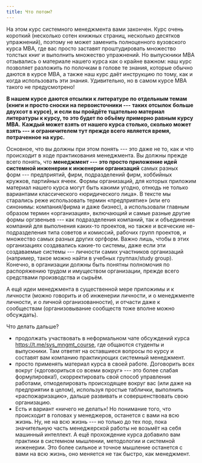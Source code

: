 ```yaml
---
title: Что потом?
---
```


На этом курс системного менеджмента вами закончен. Курс очень короткий
(несколько сотен книжных страниц, несколько десятков упражнений),
поэтому не может заменить полноценного вузовского курса MBA, где вас
просто заставят проштудировать множество толстых книг и выполнить
множество упражнений. Но выпускники MBA отзывались о материале нашего
курса как о крайне важном: наш курс позволяет разложить по полочкам в
голове те знания, которые обычно даются в курсе MBA, а также наш курс
даёт инструкцию по тому, как и когда использовать эти знания.
Удивительно, но в самом курсе MBA такого не предусмотрено!

**В нашем курсе** **даются отсылки к литературе по отдельным темам
(книги и просто сноски на первоисточники ---** **таких отсылок**
**больше двухсот в курсе), и если вы пройдёте тщательно материал**
**литературы к курсу, то это будет по объёму примерно равным курсу**
**MBA.** **Каждый может взять от нашего курса столько, сколько может
взять ---** **и ограничителем тут прежде всего является время,
потраченное на курс.**

Основное, что вы должны при этом понять --- это даже не то, как и что
происходит в ходе практикования менеджмента. Вы должны прежде всего
понять, что **менеджмент ---** **это просто приложение идей системной
инженерии к инженерии организаций** самых разных форм --- предприятий,
фирм, подразделений фирм, хоббийных кружков, партийных ячеек. Формы
организаций, для которых приложим материал нашего курса могут быть
какими угодно, отнюдь не только вариантами классического «юридического
лица». В тексте мы старались реже использовать термин «предприятие» (или
его синонимы: компания/фирма и даже бизнес), а использовали главным
образом термин «организация», включающий и самые разные другие формы
оргзвеньев --- как подразделения компаний, так и объединения компаний
для выполнения каких-то проектов, но также и всяческие не-подразделения
типа советов и комиссий, рабочих групп проектов, и множество самых
разных других оргформ. Важно лишь, чтобы в этих организациях создавались
какие-то системы, даже если эти создаваемые системы --- личности самих
участников организаций (например, такое можно найти в учебных
группах/study group). Конечно, в организации должны быть понятны
полномочия по распоряжению трудом и имуществом организации, прежде всего
средствами производства и сырьём.

А ещё идеи менеджмента в существенной мере приложимы и к личности (можно
говорить и об инженерии личности, и о менеджменте личности, и о личной
организованности), и отчасти даже к сообществам (организовывание
сообществ тоже вполне можно обсуждать).

Что делать дальше?

-   продолжать участвовать в неформальном чате обсуждений курса
    <https://t.me/sys_mngmt_course>, где общаются студенты и выпускники.
    Там ответят на оставшиеся вопросы по курсу и составят вам компанию
    практикующих системный менеджмент.
-   просто применять материал курса в своей работе. Договорить всех
    вокруг («договориться со всеми вокруг» --- это более слабая
    формулировка!), скорректировать свой способ управления работами,
    отмоделировать происходящее вокруг вас (или даже на предприятии в
    целом), используя простые таблички, выполнить «распожаризацию»,
    дальше развивать и совершенствовать свою организацию.
-   Есть и вариант «ничего не делать»! Но понимание того, что происходит
    в головах у менеджеров, останется с вами на всю жизнь. Ну, не на всю
    жизнь --- но только до тех пор, пока значительную часть менеджерской
    работы не возьмёт на себя машинный интеллект. А ещё прохождение
    курса добавило вам практики в системном мышлении, методологии и
    системной инженерии. Это более сильное и точное мышление останется с
    вами на всю жизнь, оно меняется не так быстро, как менеджмент.
